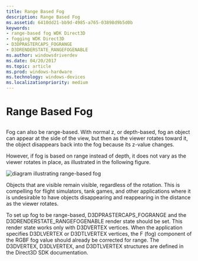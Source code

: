 ```yaml
---
title: Range Based Fog
description: Range Based Fog
ms.assetid: 6410dd21-bb9d-4985-a765-03898d9b5d0b
keywords:
- range-based fog WDK Direct3D
- fogging WDK Direct3D
- D3DPRASTERCAPS_FOGRANGE
- D3DRENDERSTATE_RANGEFOGENABLE
ms.author: windowsdriverdev
ms.date: 04/20/2017
ms.topic: article
ms.prod: windows-hardware
ms.technology: windows-devices
ms.localizationpriority: medium
---
```


# Range Based Fog


## <span id="ddk_range_based_fog_gg"></span><span id="DDK_RANGE_BASED_FOG_GG"></span>


Fog can also be range-based. With normal z, or depth-based, fog an object can appear at the side of the view, but then as the viewer rotates toward it, the object disappears back into the fog because its z-value changes.

However, if fog is based on range instead of depth, it does not vary as the viewer rotates in place, as illustrated in the following figure.

![diagram illustrating range-based fog](images/d3dfig26.png)

Objects that are visible remain visible, regardless of the rotation. This is compelling for flight simulators, tank games, and other applications where it is undesirable to have objects disappearing and reappearing in the distance as the viewer rotates.

To set up fog to be range-based, D3DPRASTERCAPS\_FOGRANGE and the D3DRENDERSTATE\_RANGEFOGENABLE render state should be set. This render state works only with D3DVERTEX vertices. When the application specifies D3DLVERTEX or D3DTLVERTEX vertices, the F (fog) component of the RGBF fog value should already be corrected for range. The D3DVERTEX, D3DLVERTEX, and D3DTLVERTEX structures are defined in the Direct3D SDK documentation.

 

 





